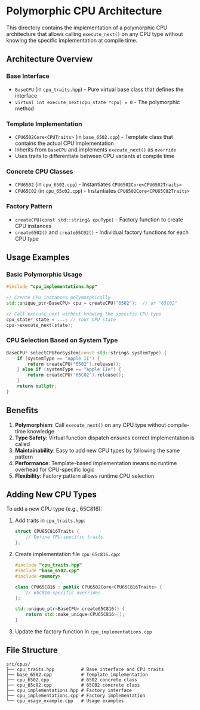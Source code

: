 # Polymorphic CPU Architecture

This directory contains the implementation of a polymorphic CPU architecture that allows calling `execute_next()` on any CPU type without knowing the specific implementation at compile time.

## Architecture Overview

### Base Interface
- `BaseCPU` (in `cpu_traits.hpp`) - Pure virtual base class that defines the interface
- `virtual int execute_next(cpu_state *cpu) = 0` - The polymorphic method

### Template Implementation
- `CPU6502Core<CPUTraits>` (in `base_6502.cpp`) - Template class that contains the actual CPU implementation
- Inherits from `BaseCPU` and implements `execute_next()` as `override`
- Uses traits to differentiate between CPU variants at compile time

### Concrete CPU Classes
- `CPU6502` (in `cpu_6502.cpp`) - Instantiates `CPU6502Core<CPU6502Traits>`
- `CPU65C02` (in `cpu_65c02.cpp`) - Instantiates `CPU6502Core<CPU65C02Traits>`

### Factory Pattern
- `createCPU(const std::string& cpuType)` - Factory function to create CPU instances
- `create6502()` and `create65C02()` - Individual factory functions for each CPU type

## Usage Examples

### Basic Polymorphic Usage
```cpp
#include "cpu_implementations.hpp"

// Create CPU instances polymorphically
std::unique_ptr<BaseCPU> cpu = createCPU("6502");  // or "65C02"

// Call execute_next without knowing the specific CPU type
cpu_state* state = ...; // Your CPU state
cpu->execute_next(state);
```

### CPU Selection Based on System Type
```cpp
BaseCPU* selectCPUForSystem(const std::string& systemType) {
    if (systemType == "Apple II") {
        return createCPU("6502").release();
    } else if (systemType == "Apple IIe") {
        return createCPU("65C02").release();
    }
    return nullptr;
}
```

## Benefits

1. **Polymorphism**: Call `execute_next()` on any CPU type without compile-time knowledge
2. **Type Safety**: Virtual function dispatch ensures correct implementation is called
3. **Maintainability**: Easy to add new CPU types by following the same pattern
4. **Performance**: Template-based implementation means no runtime overhead for CPU-specific logic
5. **Flexibility**: Factory pattern allows runtime CPU selection

## Adding New CPU Types

To add a new CPU type (e.g., 65C816):

1. Add traits in `cpu_traits.hpp`:
   ```cpp
   struct CPU65C816Traits {
       // Define CPU-specific traits
   };
   ```

2. Create implementation file `cpu_65c816.cpp`:
   ```cpp
   #include "cpu_traits.hpp"
   #include "base_6502.cpp"
   #include <memory>
   
   class CPU65C816 : public CPU6502Core<CPU65C816Traits> {
       // 65C816-specific overrides
   };
   
   std::unique_ptr<BaseCPU> create65C816() {
       return std::make_unique<CPU65C816>();
   }
   ```

3. Update the factory function in `cpu_implementations.cpp`

## File Structure
```
src/cpus/
├── cpu_traits.hpp          # Base interface and CPU traits
├── base_6502.cpp           # Template implementation
├── cpu_6502.cpp            # 6502 concrete class
├── cpu_65c02.cpp           # 65C02 concrete class
├── cpu_implementations.hpp # Factory interface
├── cpu_implementations.cpp # Factory implementation
└── cpu_usage_example.cpp   # Usage examples
``` 